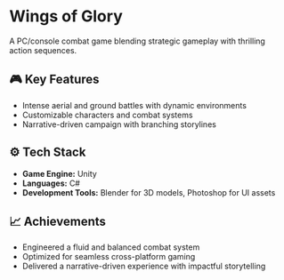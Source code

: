 # Wings of Glory  
A PC/console combat game blending strategic gameplay with thrilling action sequences.  

## 🎮 Key Features
- Intense aerial and ground battles with dynamic environments  
- Customizable characters and combat systems  
- Narrative-driven campaign with branching storylines  

## ⚙️ Tech Stack
- **Game Engine:** Unity  
- **Languages:** C#  
- **Development Tools:** Blender for 3D models, Photoshop for UI assets  

## 📈 Achievements
- Engineered a fluid and balanced combat system  
- Optimized for seamless cross-platform gaming  
- Delivered a narrative-driven experience with impactful storytelling  
